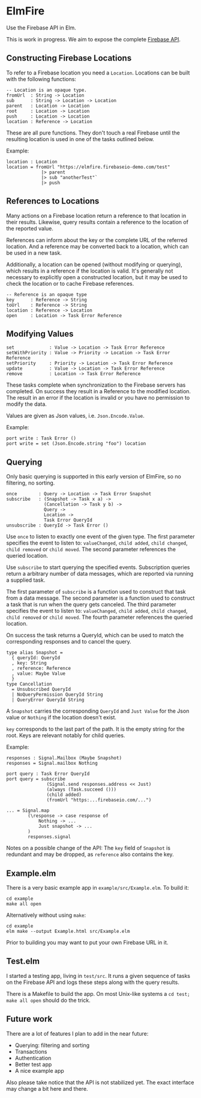 # ElmFire

Use the Firebase API in Elm.

This is work in progress.
We aim to expose the complete [Firebase API](https://www.firebase.com/docs/web/).

## Constructing Firebase Locations

To refer to a Firebase location you need a `Location`.
Locations can be built with the following functions:

    -- Location is an opaque type.
    fromUrl  : String -> Location
    sub      : String -> Location -> Location
    parent   : Location -> Location
    root     : Location -> Location
    push     : Location -> Location
    location : Reference -> Location
            
These are all pure functions.
They don't touch a real Firebase until the resulting location is used in one of the tasks outlined below.

Example:

    location : Location
    location = fromUrl "https://elmfire.firebaseio-demo.com/test"
                 |> parent
                 |> sub "anotherTest"`
                 |> push

## References to Locations

Many actions on a Firebase location return a reference to that location in their results.
Likewise, query results contain a reference to the location of the reported value.

References can inform about the key or the complete URL of the referred location.
And a reference may be converted back to a location, which can be used in a new task.

Additionally, a location can be opened (without modifying or querying),
which results in a reference if the location is valid.
It's generally not necessary to explicitly open a constructed location,
but it may be used to check the location or to cache Firebase references.

    -- Reference is an opaque type
    key      : Reference -> String
    toUrl    : Reference -> String
    location : Reference -> Location
    open     : Location -> Task Error Reference

## Modifying Values

    set             : Value -> Location -> Task Error Reference
    setWithPriority : Value -> Priority -> Location -> Task Error Reference
    setPriority     : Priority -> Location -> Task Error Reference
    update          : Value -> Location -> Task Error Reference
    remove          : Location -> Task Error Reference

These tasks complete when synchronization to the Firebase servers has completed.
On success they result in a Reference to the modified location.
The result in an error if the location is invalid or you have no permission to modify the data.

Values are given as Json values, i.e. `Json.Encode.Value`.

Example:

    port write : Task Error ()
    port write = set (Json.Encode.string "foo") location
    
## Querying

Only basic querying is supported in this early version of ElmFire, so no filtering, no sorting.

    once        : Query -> Location -> Task Error Snapshot       
    subscribe   : (Snapshot -> Task x a) ->
                  (Cancellation -> Task y b) ->
                  Query ->
                  Location ->
                  Task Error QueryId
    unsubscribe : QueryId -> Task Error ()
    
Use `once` to listen to exactly one event of the given type.
The first parameter specifies the event to listen to: `valueChanged`, `child added`, `child changed`, `child removed` or `child moved`.
The second parameter references the queried location.

Use `subscribe` to start querying the specified events.
Subscription queries return a arbitrary number of data messages,
which are reported via running a supplied task.

The first parameter of `subscribe` is a function used to construct that task from a data message.
The second parameter is a function used to construct a task that is run when the query gets canceled.
The third parameter specifies the event to listen to: `valueChanged`, `child added`, `child changed`, `child removed` or `child moved`.
The fourth parameter references the queried location.

On success the task returns a QueryId, which can be used to match the corresponding responses and to cancel the query.

    type alias Snapshot =
      { queryId: QueryId
      , key: String
      , reference: Reference
      , value: Maybe Value
      }
    type Cancellation
      = Unsubscribed QueryId
      | NoQueryPermission QueryId String
      | QueryError QueryId String

A `Snapshot` carries the corresponding `QueryId` and `Just Value` for the Json value or `Nothing` if the location doesn't exist.

`key` corresponds to the last part of the path.
It is the empty string for the root.
Keys are relevant notably for child queries.

Example:

    responses : Signal.Mailbox (Maybe Snapshot)
    responses = Signal.mailbox Nothing
    
    port query : Task Error QueryId
    port query = subscribe
                   (Signal.send responses.address << Just)
                   (always (Task.succeed ()))
                   (child added)
                   (fromUrl "https:...firebaseio.com/...")
    
    ... = Signal.map
            (\response -> case response of
                Nothing -> ...
                Just snapshot -> ...
            )
            responses.signal
    
Notes on a possible change of the API: The `key` field of `Snapshot` is redundant and may be dropped, as `reference` also contains the key.

## Example.elm

There is a very basic example app in `example/src/Example.elm`. To build it:

    cd example
    make all open
    
Alternatively without using `make`:

    cd example
    elm make --output Example.html src/Example.elm

Prior to building you may want to put your own Firebase URL in it.

## Test.elm

I started a testing app, living in `test/src`. It runs a given sequence of tasks on the Firebase API and logs these steps along with the query results.

There is a Makefile to build the app. On most Unix-like systems a `cd test; make all open` should do the trick.

## Future work

There are a lot of features I plan to add in the near future:

* Querying: filtering and sorting
* Transactions
* Authentication
* Better test app
* A nice example app

Also please take notice that the API is not stabilized yet. The exact interface may change a bit here and there.
